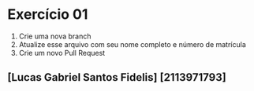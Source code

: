 # Exercício 01

1. Crie uma nova branch
2. Atualize esse arquivo com seu nome completo e número de matrícula
2. Crie um novo Pull Request

## [Lucas Gabriel Santos Fidelis] [2113971793]
